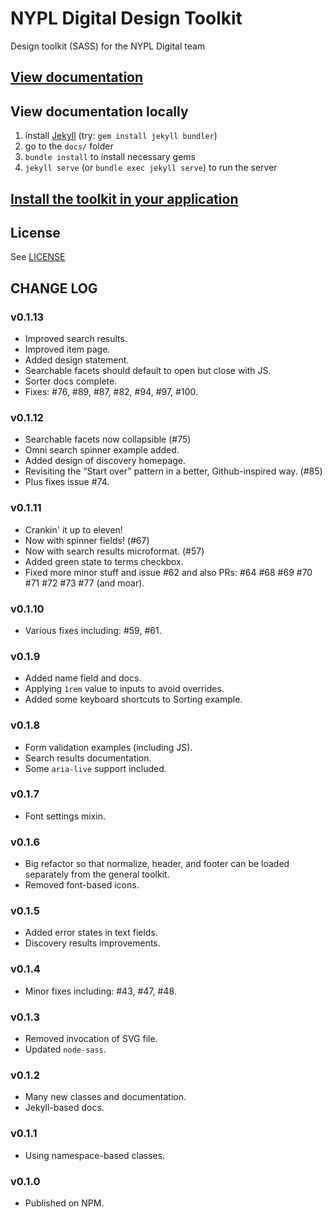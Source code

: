 # NYPL Digital Design Toolkit
Design toolkit (SASS) for the NYPL Digital team

## [View documentation](http://nypl.github.io/design-toolkit/)

## View documentation locally

1. install [Jekyll](https://jekyllrb.com/) (try: `gem install jekyll bundler`)
2. go to the `docs/` folder
2. `bundle install` to install necessary gems
3. `jekyll serve` (or `bundle exec jekyll serve`) to run the server

## [Install the toolkit in your application](INSTALL.md)

## License

See [LICENSE](LICENSE)

## CHANGE LOG

### v0.1.13
- Improved search results.
- Improved item page.
- Added design statement.
- Searchable facets should default to open but close with JS.
- Sorter docs complete.
- Fixes: #76, #89, #87, #82, #94, #97, #100.

### v0.1.12
- Searchable facets now collapsible (#75)
- Omni search spinner example added.
- Added design of discovery homepage.
- Revisiting the “Start over” pattern in a better, Github-inspired way. (#85)
- Plus fixes issue #74.

### v0.1.11
- Crankin' it up to eleven!
- Now with spinner fields! (#67)
- Now with search results microformat. (#57)
- Added green state to terms checkbox.
- Fixed more minor stuff and issue #62 and also PRs: #64 #68 #69 #70 #71 #72 #73 #77 (and moar).

### v0.1.10
- Various fixes including: #59, #61.

### v0.1.9
- Added name field and docs.
- Applying `1rem` value to inputs to avoid overrides.
- Added some keyboard shortcuts to Sorting example.

### v0.1.8
- Form validation examples (including JS).
- Search results documentation.
- Some `aria-live` support included.

### v0.1.7
- Font settings mixin.

### v0.1.6
- Big refactor so that normalize, header, and footer can be loaded separately from the general toolkit.
- Removed font-based icons.

### v0.1.5
- Added error states in text fields.
- Discovery results improvements.

### v0.1.4
- Minor fixes including: #43, #47, #48.

### v0.1.3
- Removed invocation of SVG file.
- Updated `node-sass`.

### v0.1.2
- Many new classes and documentation.
- Jekyll-based docs.

### v0.1.1
- Using namespace-based classes.

### v0.1.0
- Published on NPM.

